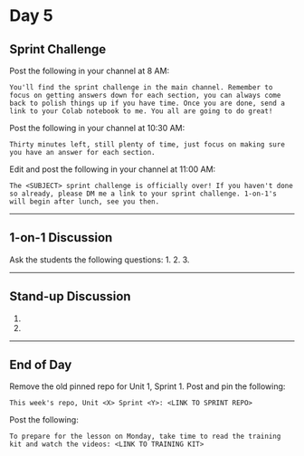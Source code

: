 # Day 5

## Sprint Challenge
Post the following in your channel at 8 AM:
```
You'll find the sprint challenge in the main channel. Remember to focus on getting answers down for each section, you can always come back to polish things up if you have time. Once you are done, send a link to your Colab notebook to me. You all are going to do great!
```

Post the following in your channel at 10:30 AM:
```
Thirty minutes left, still plenty of time, just focus on making sure you have an answer for each section.
```

Edit and post the following in your channel at 11:00 AM:
```
The <SUBJECT> sprint challenge is officially over! If you haven't done so already, please DM me a link to your sprint challenge. 1-on-1's will begin after lunch, see you then.
```


---


## 1-on-1 Discussion
Ask the students the following questions:
1. 
2. 
3. 


---


## Stand-up Discussion
1. 
2. 


---


## End of Day
Remove the old pinned repo for Unit 1, Sprint 1. Post and pin the following:
```
This week's repo, Unit <X> Sprint <Y>: <LINK TO SPRINT REPO>
```

Post the following:
```
To prepare for the lesson on Monday, take time to read the training kit and watch the videos: <LINK TO TRAINING KIT>
```